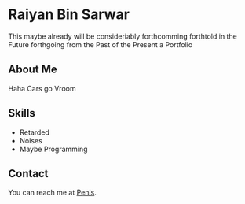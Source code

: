 # Raiyan Bin Sarwar
This maybe already will be consideriably forthcomming forthtold in the Future forthgoing from the Past of the Present a Portfolio

## About Me
Haha Cars go Vroom

## Skills
- Retarded
- Noises
- Maybe Programming

## Contact
You can reach me at [Penis](www.google.de).
